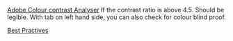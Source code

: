 [Adobe Colour contrast Analyser](https://color.adobe.com/create/color-contrast-analyzer) If the contrast ratio is above 4.5.  Should be legible.
With tab on left hand side, you can also check for colour blind proof.

[Best Practives](https://webdesign.tutsplus.com/articles/accessibility-basics-designing-for-visual-impairment--cms-27634)
